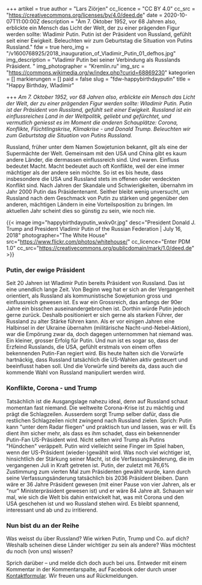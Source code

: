 +++
artikel = true
author = "Lars Ziörjen"
cc_licence = "CC BY 4.0"
cc_src = "https://creativecommons.org/licenses/by/4.0/deed.de"
date = 2020-10-07T11:00:00Z
description = "Am 7. Oktober 1952, vor 68 Jahren also, erblickte ein Mensch das Licht der Welt, der zu einer prägenden Figur werden sollte: Wladimir Putin. Putin ist der Präsident von Russland, gefühlt seit einer Ewigkeit. Beleuchten wir zum Geburtstag die Situation von Putins Russland."
fdw = true
hero_img = "/v1600768925/2018_inauguration_of_Vladimir_Putin_01_defhos.jpg"
img_description = "Vladimir Putin bei seiner Verbindung als Russlands Präsident. "
img_photographer = "Kremlin.ru"
img_src = "https://commons.wikimedia.org/w/index.php?curid=68869230"
kategorien = []
markierungen = []
paid = false
slug = "fdw-happybirthdayputin"
title = "Happy Birthday, Wladimir"

+++
_Am 7. Oktober 1952, vor 68 Jahren also, erblickte ein Mensch das Licht der Welt, der zu einer prägenden Figur werden sollte: Wladimir Putin. Putin ist der Präsident von Russland, gefühlt seit einer Ewigkeit. Russland ist ein einflussreiches Land in der Weltpolitik, geliebt und gefürchtet, und vermutlich geniesst es im Moment die anderen Schauplätze: Corona, Konflikte, Flüchtlingskrise, Klimakrise - und Donald Trump. Beleuchten wir zum Geburtstag die Situation von Putins Russland._

Russland, früher unter dem Namen Sowjetunion bekannt, gilt als eine der Supermächte der Welt. Gemeinsam mit den USA und China gibt es kaum andere Länder, die dermassen einflussreich sind. Und waren. Einfluss bedeutet Macht. Macht bedeutet auch oft Konflikte, weil der eine immer mächtiger als der andere sein möchte. So ist es bis heute, dass insbesondere die USA und Russland stets im offenen oder verdeckten Konflikt sind. Nach Jahren der Skandale und Schwierigkeiten, übernahm im Jahr 2000 Putin das Präsidentenamt. Seither bleibt wenig unversucht, um Russland nach dem Geschmack von Putin zu stärken und gegenüber den anderen, mächtigen Ländern in eine Vorteilsposition zu bringen. Im aktuellen Jahr scheint dies so günstig zu sein, wie noch nie.

{{< image img="happybirthdayputin_wxkv0r.jpg" desc="President Donald J. Trump and President Vladimir Putin of the Russian Federation | July 16, 2018" photographer="The White House" src="https://www.flickr.com/photos/whitehouse/" cc_licence="Enter PDM 1.0" cc_src="https://creativecommons.org/publicdomain/mark/1.0/deed.de" >}}

### Putin, der ewige Präsident

Seit 20 Jahren ist Wladimir Putin bereits Präsident von Russland. Das ist eine unendlich lange Zeit. Von Beginn weg hat er sich an der Vergangenheit orientiert, als Russland als kommunistische Sowjetunion gross und einflussreich gewesen ist. Es war ein Grossreich, das anfangs der 90er Jahre ein bisschen auseinandergebrochen ist. Dorthin würde Putin jedoch gerne zurück. Deshalb positioniert er sich gerne als starken Führer, der Russland zu alter Stärke führen kann. Als er vor einigen Jahren eine Halbinsel in der Ukraine übernahm (militärische Nacht-und-Nebel-Aktion), war die Empörung zwar da, doch dagegen unternommen hat niemand was. Ein kleiner, grosser Erfolg für Putin. Und nun ist es sogar so, dass der Erzfeind Russlands, die USA, gefühlt erstmals von einem offen bekennenden Putin-Fan regiert wird. Bis heute halten sich die Vorwürfe hartnäckig, dass Russland tatsächlich die US-Wahlen aktiv gesteuert und beeinflusst haben soll. Und die Vorwürfe sind bereits da, dass auch die kommende Wahl von Russland manipuliert werden wird.

### Konflikte, Corona - und Trump

Tatsächlich ist die Ausgangslage nahezu ideal, denn auf Russland schaut momentan fast niemand. Die weltweite Corona-Krise ist zu mächtig und prägt die Schlagzeilen. Ausserdem sorgt Trump selber dafür, dass die restlichen Schlagzeilen nicht zwingend nach Russland zielen. Sprich: Putin kann "unter dem Radar fliegen" und praktisch tun und lassen, was er will. Es dient ihm sicher mehr, als dass es ihm schadet, dass ein bekennender Putin-Fan US-Präsident wird. Nicht selten wird Trump als Putins "Hündchen" veräppelt. Putin wird vielleicht seine Finger im Spiel haben, wenn der US-Präsident (wieder-)gewählt wird. Was noch viel wichtiger ist, hinsichtlich der Stärkung seiner Macht, ist die Verfassungsänderung, die im vergangenen Juli in Kraft getreten ist. Putin, der zuletzt mit 76,6% Zustimmung zum vierten Mal zum Präsidenten gewählt wurde, kann durch seine Verfassungsänderung tatsächlich bis 2036 Präsident bleiben. Dann wäre er 36 Jahre Präsident gewesen (mit einer Pause von vier Jahren, als er "nur" Ministerpräsident gewesen ist) und er wäre 84 Jahre alt. Schauen wir mal, wie sich die Welt bis dahin entwickelt hat, was mit Corona und den USA geschehen ist und wo Russland stehen wird. Es bleibt spannend, interessant und ab und zu irritierend.

### Nun bist du an der Reihe

Was weisst du über Russland? Wie wirken Putin, Trump und Co. auf dich? Weshalb scheinen diese Länder wichtiger zu sein als andere? Was möchtest du noch (von uns) wissen?

Sprich darüber – und melde dich doch auch bei uns. Entweder mit einem Kommentar in der Kommentarspalte, auf Facebook oder durch unser [Kontaktformular](https://www.chinderzytig.ch/kontakt/). Wir freuen uns auf Rückmeldungen.
